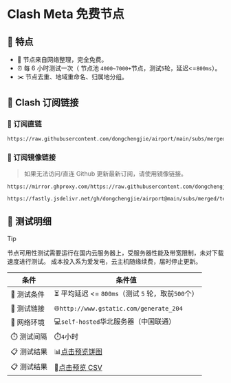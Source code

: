 # Clash Meta 免费节点

## 🦄 特点

- 🎁 节点来自网络整理，完全免费。
- ⏰ 每 6 小时测试一次（ 节点池 `4000~7000+`节点，测试`5`轮，延迟<=`800ms`）。
- ✂️ 节点去重、地域重命名、归属地分组。

## 📎 Clash 订阅链接

### 🔗 订阅直链

```
https://raw.githubusercontent.com/dongchengjie/airport/main/subs/merged/tested_within.yaml
```

### 🚀 订阅镜像链接

> 如果无法访问/直连 Github 更新最新订阅，请使用镜像链接。

```
https://mirror.ghproxy.com/https://raw.githubusercontent.com/dongchengjie/airport/main/subs/merged/tested_within.yaml
```

```
https://fastly.jsdelivr.net/gh/dongchengjie/airport@main/subs/merged/tested_within.yaml
```

## 🧪 测试明细

> [!Tip]
> 节点可用性测试需要运行在国内云服务器上，受服务器性能及带宽限制，未对下载速度进行测试。
> 成本投入系为爱发电，云主机随缘续费，届时停止更新。

| 条件        | 条件值                                                                                                |
| ----------- | ----------------------------------------------------------------------------------------------------- |
| 🧪 测试条件 | ⏳ 平均延迟 <= `800ms`（测试 `5` 轮，取前`500`个）                                                    |
| 🔗 测试链接 | 🌐`http://www.gstatic.com/generate_204`                                                               |
| 📶 网络环境 | 💻`self-hosted`华北服务器（中国联通）                                                                 |
| ⏱️ 测试间隔 | ⏱️`4`小时                                                                                             |
| 📋 测试结果 | 📊[点击预览饼图](https://github.com/dongchengjie/airport/blob/main/subs/statistics/tested_within.md)  |
| 📋 测试结果 | 💾[点击预览 CSV](https://github.com/dongchengjie/airport/blob/main/subs/statistics/tested_within.csv) |
